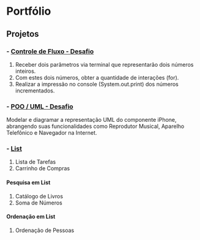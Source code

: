 # Portfólio

## Projetos

### - [Controle de Fluxo - Desafio](https://github.com/rm48/dio/tree/main/java/bra/DesafioControleFluxo)

1. Receber dois parâmetros via terminal que representarão dois números inteiros.
2. Com estes dois números, obter a quantidade de interações (for).
3. Realizar a impressão no console (System.out.print) dos números incrementados.



### - [POO / UML - Desafio](https://github.com/rm48/dio/tree/main/java/bra/uml-poo)

Modelar e diagramar a representação UML do componente iPhone, abrangendo suas funcionalidades como Reprodutor Musical, Aparelho Telefônico e Navegador na Internet.



### - [List](https://github.com/rm48/dio/tree/main/java/bra/collections)
1. Lista de Tarefas
2. Carrinho de Compras

#### Pesquisa em List
1. Catálogo de Livros
2. Soma de Números

####  Ordenação em List
1. Ordenação de Pessoas


